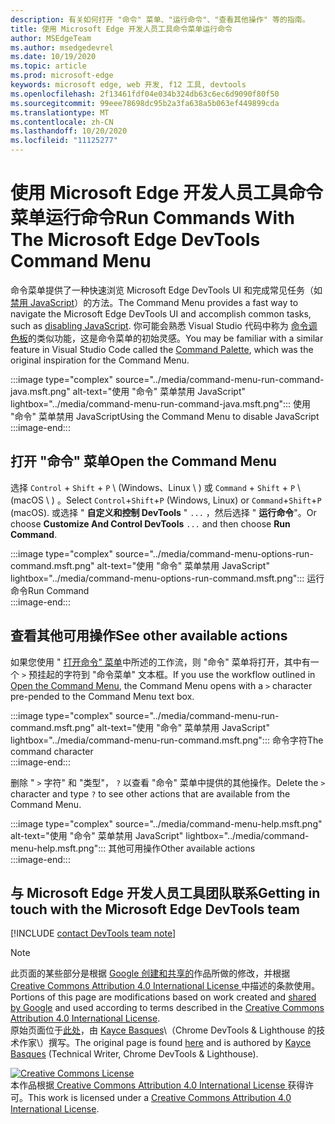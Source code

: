 ```yaml
---
description: 有关如何打开 "命令" 菜单、"运行命令"、"查看其他操作" 等的指南。
title: 使用 Microsoft Edge 开发人员工具命令菜单运行命令
author: MSEdgeTeam
ms.author: msedgedevrel
ms.date: 10/19/2020
ms.topic: article
ms.prod: microsoft-edge
keywords: microsoft edge, web 开发, f12 工具, devtools
ms.openlocfilehash: 2f13461fdf04e034b324db63c6ec6d9090f80f50
ms.sourcegitcommit: 99eee78698dc95b2a3fa638a5b063ef449899cda
ms.translationtype: MT
ms.contentlocale: zh-CN
ms.lasthandoff: 10/20/2020
ms.locfileid: "11125277"
---
```

<!-- Copyright Kayce Basques 

   Licensed under the Apache License, Version 2.0 (the "License");
   you may not use this file except in compliance with the License.
   You may obtain a copy of the License at

       https://www.apache.org/licenses/LICENSE-2.0

   Unless required by applicable law or agreed to in writing, software
   distributed under the License is distributed on an "AS IS" BASIS,
   WITHOUT WARRANTIES OR CONDITIONS OF ANY KIND, either express or implied.
   See the License for the specific language governing permissions and
   limitations under the License.  -->  

# <span data-ttu-id="51298-104">使用 Microsoft Edge 开发人员工具命令菜单运行命令</span><span class="sxs-lookup"><span data-stu-id="51298-104">Run Commands With The Microsoft Edge DevTools Command Menu</span></span>  

  

<span data-ttu-id="51298-105">命令菜单提供了一种快速浏览 Microsoft Edge DevTools UI 和完成常见任务（如 [禁用 JavaScript][JavascriptDisable]）的方法。</span><span class="sxs-lookup"><span data-stu-id="51298-105">The Command Menu provides a fast way to navigate the Microsoft Edge DevTools UI and accomplish common tasks, such as [disabling JavaScript][JavascriptDisable].</span></span>  <span data-ttu-id="51298-106">你可能会熟悉 Visual Studio 代码中称为 [命令调色板][VisualStudioCodeUICommandPalette]的类似功能，这是命令菜单的初始灵感。</span><span class="sxs-lookup"><span data-stu-id="51298-106">You may be familiar with a similar feature in Visual Studio Code called the [Command Palette][VisualStudioCodeUICommandPalette], which was the original inspiration for the Command Menu.</span></span>  

:::image type="complex" source="../media/command-menu-run-command-java.msft.png" alt-text="使用 &quot;命令&quot; 菜单禁用 JavaScript" lightbox="../media/command-menu-run-command-java.msft.png":::
   <span data-ttu-id="51298-108">使用 "命令" 菜单禁用 JavaScript</span><span class="sxs-lookup"><span data-stu-id="51298-108">Using the Command Menu to disable JavaScript</span></span>  
:::image-end:::  

## <span data-ttu-id="51298-109">打开 "命令" 菜单</span><span class="sxs-lookup"><span data-stu-id="51298-109">Open the Command Menu</span></span>  

<span data-ttu-id="51298-110">选择 `Control` + `Shift` + `P` \ (Windows、Linux \ ) 或 `Command` + `Shift` + `P` \ (macOS \ ) 。</span><span class="sxs-lookup"><span data-stu-id="51298-110">Select `Control`+`Shift`+`P` \(Windows, Linux\) or `Command`+`Shift`+`P` \(macOS\).</span></span> <span data-ttu-id="51298-111">或选择 " **自定义和控制 DevTools** " `...` ，然后选择 " **运行命令**"。</span><span class="sxs-lookup"><span data-stu-id="51298-111">Or choose **Customize And Control DevTools** `...` and then choose **Run Command**.</span></span>  

:::image type="complex" source="../media/command-menu-options-run-command.msft.png" alt-text="使用 &quot;命令&quot; 菜单禁用 JavaScript" lightbox="../media/command-menu-options-run-command.msft.png":::
   <span data-ttu-id="51298-113">运行命令</span><span class="sxs-lookup"><span data-stu-id="51298-113">Run Command</span></span>  
:::image-end:::  

## <span data-ttu-id="51298-114">查看其他可用操作</span><span class="sxs-lookup"><span data-stu-id="51298-114">See other available actions</span></span>  

<span data-ttu-id="51298-115">如果您使用 " [打开命令" 菜单](#open-the-command-menu)中所述的工作流，则 "命令" 菜单将打开，其中有一个 `>` 预挂起的字符到 "命令菜单" 文本框。</span><span class="sxs-lookup"><span data-stu-id="51298-115">If you use the workflow outlined in [Open the Command Menu](#open-the-command-menu), the Command Menu opens with a `>` character pre-pended to the Command Menu text box.</span></span>  

:::image type="complex" source="../media/command-menu-run-command.msft.png" alt-text="使用 &quot;命令&quot; 菜单禁用 JavaScript" lightbox="../media/command-menu-run-command.msft.png":::
   <span data-ttu-id="51298-117">命令字符</span><span class="sxs-lookup"><span data-stu-id="51298-117">The command character</span></span>  
:::image-end:::  

<span data-ttu-id="51298-118">删除 " `>` 字符" 和 "类型"， `?` 以查看 "命令" 菜单中提供的其他操作。</span><span class="sxs-lookup"><span data-stu-id="51298-118">Delete the `>` character and type `?` to see other actions that are available from the Command Menu.</span></span>  

:::image type="complex" source="../media/command-menu-help.msft.png" alt-text="使用 &quot;命令&quot; 菜单禁用 JavaScript" lightbox="../media/command-menu-help.msft.png":::
   <span data-ttu-id="51298-120">其他可用操作</span><span class="sxs-lookup"><span data-stu-id="51298-120">Other available actions</span></span>  
:::image-end:::  

## <span data-ttu-id="51298-121">与 Microsoft Edge 开发人员工具团队联系</span><span class="sxs-lookup"><span data-stu-id="51298-121">Getting in touch with the Microsoft Edge DevTools team</span></span>  

[!INCLUDE [contact DevTools team note](../includes/contact-devtools-team-note.md)]  

<!-- links -->  

[JavascriptDisable]: ../javascript/disable.md "通过 Microsoft Edge DevTools 禁用 JavaScript |Microsoft 文档"  

[VisualStudioCodeUICommandPalette]: https://code.visualstudio.com/docs/getstarted/userinterface#_command-palette "命令调色板-Visual Studio 代码 UI"  

> [!NOTE]
> <span data-ttu-id="51298-124">此页面的某些部分是根据 [Google 创建和共享的][GoogleSitePolicies]作品所做的修改，并根据[ Creative Commons Attribution 4.0 International License ][CCA4IL]中描述的条款使用。</span><span class="sxs-lookup"><span data-stu-id="51298-124">Portions of this page are modifications based on work created and [shared by Google][GoogleSitePolicies] and used according to terms described in the [Creative Commons Attribution 4.0 International License][CCA4IL].</span></span>  
> <span data-ttu-id="51298-125">原始页面位于[此处](https://developers.google.com/web/tools/chrome-devtools/command-menu/index)，由 [Kayce Basques][KayceBasques]\（Chrome DevTools \& Lighthouse 的技术作家\）撰写。</span><span class="sxs-lookup"><span data-stu-id="51298-125">The original page is found [here](https://developers.google.com/web/tools/chrome-devtools/command-menu/index) and is authored by [Kayce Basques][KayceBasques] \(Technical Writer, Chrome DevTools \& Lighthouse\).</span></span>  

[![Creative Commons License][CCby4Image]][CCA4IL]  
<span data-ttu-id="51298-127">本作品根据[ Creative Commons Attribution 4.0 International License ][CCA4IL]获得许可。</span><span class="sxs-lookup"><span data-stu-id="51298-127">This work is licensed under a [Creative Commons Attribution 4.0 International License][CCA4IL].</span></span>  

[CCA4IL]: https://creativecommons.org/licenses/by/4.0  
[CCby4Image]: https://i.creativecommons.org/l/by/4.0/88x31.png  
[GoogleSitePolicies]: https://developers.google.com/terms/site-policies  
[KayceBasques]: https://developers.google.com/web/resources/contributors/kaycebasques  
